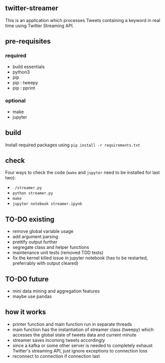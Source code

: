 ## twitter-streamer
This is an application which processes Tweets containing a keyword in real time using Twitter Streaming API.

## pre-requisites
### required
- build essentials
- python3
- pip
- pip : tweepy
- pip : pprint
### optional
- make
- jupyter

## build
Install required packages using `pip install -r requirements.txt`

## check
Four ways to check the code (`make` and `jupyter` need to be installed for last two):
- `./streamer.py`
- `python streamer.py`
- `make`
- `jupyter notebook streamer.ipynb`

## TO-DO existing
- remove global variable usage
- add argument parsing
- prettify output further
- segregate class and helper functions
- maintenance unit tests (removed TDD tests)
- fix the kernel killed issue in jupyter notebook (has to be restarted, preferrably with output cleared)

## TO-DO future
- mini data mining and aggregation features
- maybe use pandas

## how it works
- printer function and main function run in separate threads
- main function has the instantiation of streamer class (tweepy) which accesses the global state of tweets data and current minute
- streamer saves incoming tweets accordingly
- since a kafka or some other server is needed to completely exhaust Twitter's streaming API, just ignore exceptions to connection loss
- reconnect to connection if connection last
